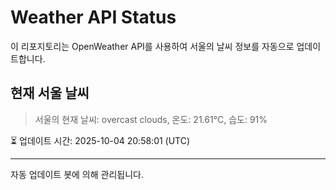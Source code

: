 
# Weather API Status

이 리포지토리는 OpenWeather API를 사용하여 서울의 날씨 정보를 자동으로 업데이트합니다.

## 현재 서울 날씨
> 서울의 현재 날씨: overcast clouds, 온도: 21.61°C, 습도: 91%

⏳ 업데이트 시간: 2025-10-04 20:58:01 (UTC)

---
자동 업데이트 봇에 의해 관리됩니다.
